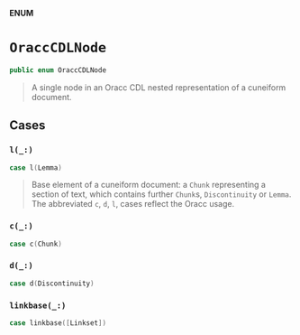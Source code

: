**ENUM**

# `OraccCDLNode`

```swift
public enum OraccCDLNode
```

> A single node in an Oracc CDL nested representation of a cuneiform document.

## Cases
### `l(_:)`

```swift
case l(Lemma)
```

> Base element of a cuneiform document: a `Chunk` representing a section of text, which contains further `Chunk`s, `Discontinuity` or `Lemma`. The abbreviated `c`, `d`, `l`, cases reflect the Oracc usage.

### `c(_:)`

```swift
case c(Chunk)
```

### `d(_:)`

```swift
case d(Discontinuity)
```

### `linkbase(_:)`

```swift
case linkbase([Linkset])
```
